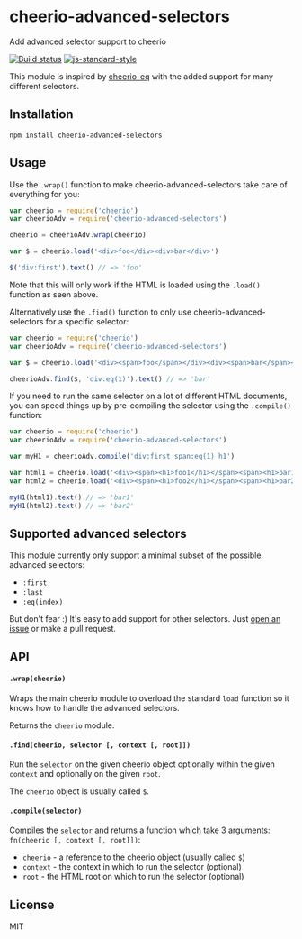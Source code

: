 # cheerio-advanced-selectors

Add advanced selector support to cheerio

[![Build status](https://travis-ci.org/watson/cheerio-advanced-selectors.svg?branch=master)](https://travis-ci.org/watson/cheerio-advanced-selectors)
[![js-standard-style](https://img.shields.io/badge/code%20style-standard-brightgreen.svg?style=flat)](https://github.com/feross/standard)

This module is inspired by
[cheerio-eq](https://github.com/watson/cheerio-eq) with the added
support for many different selectors.

## Installation

```
npm install cheerio-advanced-selectors
```

## Usage

Use the `.wrap()` function to make cheerio-advanced-selectors take care
of everything for you:

```js
var cheerio = require('cheerio')
var cheerioAdv = require('cheerio-advanced-selectors')

cheerio = cheerioAdv.wrap(cheerio)

var $ = cheerio.load('<div>foo</div><div>bar</div>')

$('div:first').text() // => 'foo'
```

Note that this will only work if the HTML is loaded using the `.load()`
function as seen above.

Alternatively use the `.find()` function to only use
cheerio-advanced-selectors for a specific selector:

```js
var cheerio = require('cheerio')
var cheerioAdv = require('cheerio-advanced-selectors')

var $ = cheerio.load('<div><span>foo</span></div><div><span>bar</span></div>')

cheerioAdv.find($, 'div:eq(1)').text() // => 'bar'
```

If you need to run the same selector on a lot of different HTML
documents, you can speed things up by pre-compiling the selector using
the `.compile()` function:

```js
var cheerio = require('cheerio')
var cheerioAdv = require('cheerio-advanced-selectors')

var myH1 = cheerioAdv.compile('div:first span:eq(1) h1')

var html1 = cheerio.load('<div><span><h1>foo1</h1></span><span><h1>bar1</h1></span></div>')
var html2 = cheerio.load('<div><span><h1>foo2</h1></span><span><h1>bar2</h1></span></div>')

myH1(html1).text() // => 'bar1'
myH1(html2).text() // => 'bar2'
```

## Supported advanced selectors

This module currently only support a minimal subset of the possible
advanced selectors:

- `:first`
- `:last`
- `:eq(index)`

But don't fear :) It's easy to add support for other selectors. Just
[open an
issue](https://github.com/watson/cheerio-advanced-selectors/issues) or
make a pull request.

## API

#### `.wrap(cheerio)`

Wraps the main cheerio module to overload the standard `load` function
so it knows how to handle the advanced selectors.

Returns the `cheerio` module.

#### `.find(cheerio, selector [, context [, root]])`

Run the `selector` on the given cheerio object optionally within the
given `context` and optionally on the given `root`.

The `cheerio` object is usually called `$`.

#### `.compile(selector)`

Compiles the `selector` and returns a function which take 3 arguments:
`fn(cheerio [, context [, root]])`:

- `cheerio` - a reference to the cheerio object (usually called `$`)
- `context` - the context in which to run the selector (optional)
- `root` - the HTML root on which to run the selector (optional)

## License

MIT
